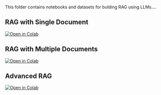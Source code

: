 This folder contains notebooks and datasets for bulding RAG using LLMs....

## RAG with Single Document

[![Open in Colab](https://colab.research.google.com/assets/colab-badge.svg)](https://colab.research.google.com/github/manaranjanp/GenAI_LLM/blob/main/RAG/RAG_Infosys_quarterly_report.ipynb)

## RAG with Multiple Documents

[![Open in Colab](https://colab.research.google.com/assets/colab-badge.svg)](https://colab.research.google.com/github/manaranjanp/GenAI_LLM/blob/main/RAG/RAG_Infosys_quarterly_reports_multiple.ipynb)

## Advanced RAG

[![Open in Colab](https://colab.research.google.com/assets/colab-badge.svg)](https://colab.research.google.com/github/manaranjanp/GenAI_LLM/blob/main/RAG/RAG_Advanced_v2.ipynb)

